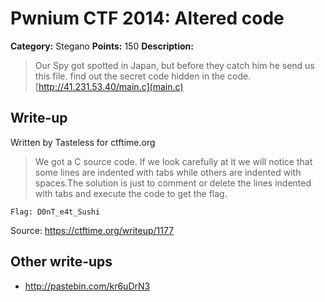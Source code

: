# Pwnium CTF 2014: Altered code

**Category:** Stegano
**Points:** 150
**Description:**
> Our Spy got spotted in Japan, but before they catch him he send us this file. find out the secret code hidden in the code. [http://41.231.53.40/main.c](main.c)

## Write-up

Written by Tasteless for ctftime.org

> We got a C source code. If we look carefully at it we will notice that some 
lines are indented with tabs while others are indented with spaces.The solution 
is just to comment or delete the lines indented with tabs and execute the code 
to get the flag.

```Flag: D0nT_e4t_Sushi```

Source: https://ctftime.org/writeup/1177

## Other write-ups

* http://pastebin.com/kr6uDrN3

